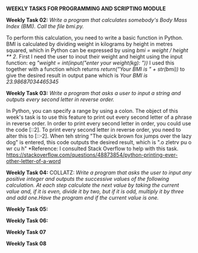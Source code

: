 **WEEKLY TASKS FOR PROGRAMMING AND SCRIPTING MODULE**

**Weekly Task 02:**
*Write a program that calculates somebody's Body Mass Index (BMI). Call the file bmi.py.*

To perform this calculation, you need to write a basic function in Python. BMI is calculated by dividing weight in kilograms by height in metres squared,
which in Python can be expressed by using *bmi = weight / height ** 2*. First I need the user to inout their weight and height using the input function: eg *"weight = int(input("enter your weight(kg): "))* I used this together with a function which returns *return("Your BMI is " + str(bmi))* to give the desired result in output pane which is *Your BMI is 23.98687034465345*


**Weekly Task 03:**
*Write a program that asks a user to input a string and outputs every second letter in reverse order.*

In Python, you can specify a range by using a colon.  The object of this week's task is to use this feature to print out every second letter of a phrase in reverse order.
In order to print every second letter in order, you could use the code [::2].  To print every second letter in reverse order, you need to alter this to [::-2]. When teh string "The quick brown fox jumps over the lazy dog" is entered, this code outputs the desired result, which is ".o zletrv pu o wr cu h"
*Reference: I consulted Stack Overflow to help with this task. https://stackoverflow.com/questions/48873854/python-printing-ever-other-letter-of-a-word

**Weekly Task 04:**
COLLATZ: *Write a program that asks the user to input any positive integer and outputs the successive values of the following calculation. At each step calculate the next value by taking the current value and, if it is even, divide it by two, but if it is odd, multiply it by three and add one.Have the program end if the current value is one.*


**Weekly Task 05:**

**Weekly Task 06:**

**Weekly Task 07**

**Weekly Task 08**
